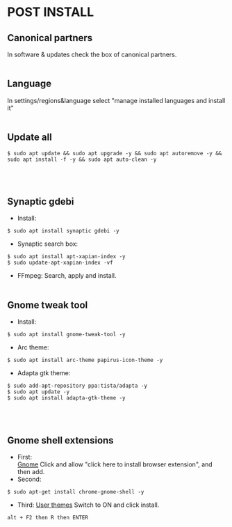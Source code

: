 # POST INSTALL

## Canonical partners
In software & updates check the box of canonical partners.
<br><br>
## Language
In settings/regions&language select "manage installed languages and install it"
<br><br>
## Update all
```
$ sudo apt update && sudo apt upgrade -y && sudo apt autoremove -y && sudo apt install -f -y && sudo apt auto-clean -y
```
<br><br>
## Synaptic gdebi
* Install:
```
$ sudo apt install synaptic gdebi -y
```
* Synaptic search box:
```
$ sudo apt install apt-xapian-index -y
$ sudo update-apt-xapian-index -vf
```
* FFmpeg:
Search, apply and install.
<br><br>
## Gnome tweak tool
* Install:
```
$ sudo apt install gnome-tweak-tool -y
```
* Arc theme:
```
$ sudo apt install arc-theme papirus-icon-theme -y
```
* Adapta gtk theme:

```
$ sudo add-apt-repository ppa:tista/adapta -y
$ sudo apt update -y
$ sudo apt install adapta-gtk-theme -y
```
<br><br>
## Gnome shell extensions
* First:<br>
[Gnome](https://extensions.gnome.org/)
Click and allow "click here to install browser extension", and then add.<br>
* Second:
```
$ sudo apt-get install chrome-gnome-shell -y
```
* Third:
[User themes](https://extensions.gnome.org/extension/19/user-themes/)
Switch to ON and click install.
```
alt + F2 then R then ENTER
```